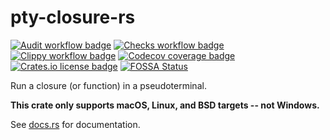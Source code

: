 # pty-closure-rs

[![Audit workflow badge](https://img.shields.io/github/workflow/status/Shadow53/pty-closure-rs/Security%20audit/main?label=audit)](https://github.com/Shadow53/pty-closure-rs/actions/workflows/audit.yml)
[![Checks workflow badge](https://img.shields.io/github/workflow/status/Shadow53/pty-closure-rs/Checks/main?label=checks)](https://github.com/Shadow53/pty-closure-rs/actions/workflows/check.yml)
[![Clippy workflow badge](https://img.shields.io/github/workflow/status/Shadow53/pty-closure-rs/Clippy/main?label=clippy)](https://github.com/Shadow53/pty-closure-rs/actions/workflows/clippy.yml)
[![Codecov coverage badge](https://img.shields.io/codecov/c/github/Shadow53/pty-closure-rs)](https://app.codecov.io/gh/Shadow53/pty-closure-rs)
[![Crates.io license badge](https://img.shields.io/crates/l/pty_closure)](https://crates.io/crates/pty_closure)
[![FOSSA Status](https://app.fossa.com/api/projects/git%2Bgithub.com%2FShadow53%2Fpty-closure-rs.svg?type=shield)](https://app.fossa.com/projects/git%2Bgithub.com%2FShadow53%2Fpty-closure-rs?ref=badge_shield)

Run a closure (or function) in a pseudoterminal.

**This crate only supports macOS, Linux, and BSD targets -- not Windows.**

See [docs.rs](https://docs.rs/pty_closure) for documentation.
